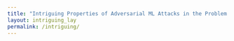 ```yaml
---
title: "Intriguing Properties of Adversarial ML Attacks in the Problem Space"
layout: intriguing_lay
permalink: /intriguing/
---
```



